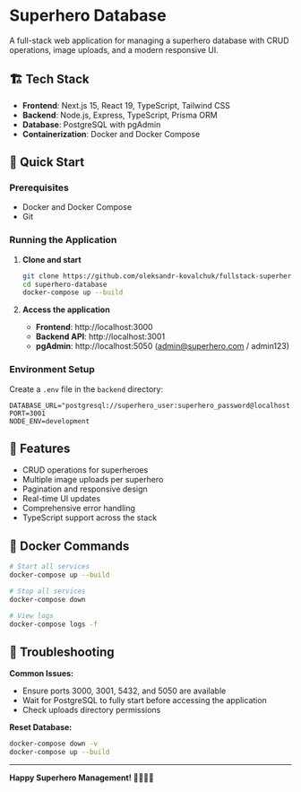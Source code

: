 # Superhero Database

A full-stack web application for managing a superhero database with CRUD operations, image uploads, and a modern responsive UI.

## 🏗️ Tech Stack

- **Frontend**: Next.js 15, React 19, TypeScript, Tailwind CSS
- **Backend**: Node.js, Express, TypeScript, Prisma ORM
- **Database**: PostgreSQL with pgAdmin
- **Containerization**: Docker and Docker Compose

## 🚀 Quick Start

### Prerequisites
- Docker and Docker Compose
- Git

### Running the Application

1. **Clone and start**
   ```bash
   git clone https://github.com/oleksandr-kovalchuk/fullstack-superhero-database.git
   cd superhero-database
   docker-compose up --build
   ```

2. **Access the application**
   - **Frontend**: http://localhost:3000
   - **Backend API**: http://localhost:3001
   - **pgAdmin**: http://localhost:5050 (admin@superhero.com / admin123)

### Environment Setup
Create a `.env` file in the `backend` directory:
```env
DATABASE_URL="postgresql://superhero_user:superhero_password@localhost:5432/superhero_db"
PORT=3001
NODE_ENV=development
```

## 🎨 Features

- CRUD operations for superheroes
- Multiple image uploads per superhero
- Pagination and responsive design
- Real-time UI updates
- Comprehensive error handling
- TypeScript support across the stack

## 🐳 Docker Commands

```bash
# Start all services
docker-compose up --build

# Stop all services
docker-compose down

# View logs
docker-compose logs -f
```

## 🚨 Troubleshooting

**Common Issues:**
- Ensure ports 3000, 3001, 5432, and 5050 are available
- Wait for PostgreSQL to fully start before accessing the application
- Check uploads directory permissions

**Reset Database:**
```bash
docker-compose down -v
docker-compose up --build
```

---

**Happy Superhero Management! 🦸‍♂️🦸‍♀️**
